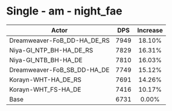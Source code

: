 # Single - am - night_fae
| Actor | DPS | Increase |
|---|:---:|:---:|
|Dreamweaver-FoB_DD-HA_DE_RS|7949|18.10%|
|Niya-GI_NTP_BH-HA_DE_RS|7829|16.31%|
|Niya-GI_NTB_BH-HA_DE|7810|16.03%|
|Dreamweaver-FoB_SB_DD-HA_DE|7749|15.12%|
|Korayn-WHT-HA_DE_RS|7691|14.26%|
|Korayn-WHT_FS-HA_DE|7416|10.17%|
|Base|6731|0.00%|
